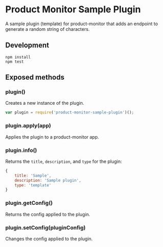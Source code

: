 # Product Monitor Sample Plugin
A sample plugin (template) for product-monitor that adds an endpoint to generate a random string of characters.

## Development

```
npm install
npm test
```

## Exposed methods
### plugin()
Creates a new instance of the plugin.

```js
var plugin = require('product-monitor-sample-plugin')();
```

### plugin.apply(app)
Applies the plugin to a product-monitor app.

### plugin.info()
Returns the `title`, `description`, and `type` for the plugin:

```js
{
    title: 'Sample',
    description: 'Sample plugin',
    type: 'template'
}
```

### plugin.getConfig()
Returns the config applied to the plugin.

### plugin.setConfig(pluginConfig)
Changes the config applied to the plugin.
